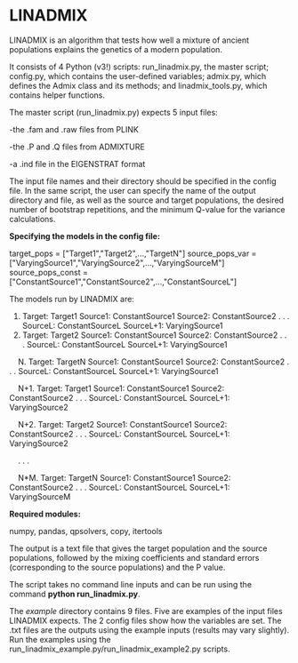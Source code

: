 # LINADMIX

LINADMIX is an algorithm that tests how well a mixture of ancient populations explains the genetics of a modern population.

It consists of 4 Python (v3!) scripts: run_linadmix.py, the master script; config.py, which contains the user-defined variables; admix.py, which defines the Admix class and its methods; and linadmix_tools.py, which contains helper functions.

The master script (run_linadmix.py) expects 5 input files:

-the .fam and .raw files from PLINK

-the .P and .Q files from ADMIXTURE

-a .ind file in the EIGENSTRAT format

The input file names and their directory should be specified in the config file. In the same script, the user can specify the name of the output directory and file, as well as the source and target populations, the desired number of bootstrap repetitions, and the minimum Q-value for the variance calculations.

**Specifying the models in the config file:**
 
target_pops = ["Target1","Target2",...,"TargetN"]
source_pops_var  = ["VaryingSource1","VaryingSource2",...,"VaryingSourceM"]
source_pops_const = ["ConstantSource1","ConstantSource2",...,"ConstantSourceL"]

The models run by LINADMIX are:
1. Target: Target1
   Source1: ConstantSource1
   Source2: ConstantSource2
   .
   .
   .
   SourceL: ConstantSourceL
   SourceL+1: VaryingSource1
2. Target: Target2
   Source1: ConstantSource1
   Source2: ConstantSource2
   .
   .
   .
   SourceL: ConstantSourceL
   SourceL+1: VaryingSource1
   
&nbsp;&nbsp;&nbsp;&nbsp;N. Target: TargetN
     Source1: ConstantSource1
     Source2: ConstantSource2
     .
     .
     .
     SourceL: ConstantSourceL
     SourceL+1: VaryingSource1
     
&nbsp;&nbsp;&nbsp;&nbsp;N+1. Target: Target1
     Source1: ConstantSource1
     Source2: ConstantSource2
     .
     .
     .
     SourceL: ConstantSourceL
     SourceL+1: VaryingSource2
     
&nbsp;&nbsp;&nbsp;&nbsp;N+2. Target: Target2
     Source1: ConstantSource1
     Source2: ConstantSource2
     .
     .
     .
     SourceL: ConstantSourceL
     SourceL+1: VaryingSource2
     
&nbsp;&nbsp;&nbsp;&nbsp;.
.
.

&nbsp;&nbsp;&nbsp;&nbsp;N*M. Target: TargetN
     Source1: ConstantSource1
     Source2: ConstantSource2
     .
     .
     .
     SourceL: ConstantSourceL
     SourceL+1: VaryingSourceM


**Required modules:**

numpy, pandas, qpsolvers, copy, itertools

The output is a text file that gives the target population and the source populations, followed by the mixing coefficients and standard errors (corresponding to the source populations) and the P value.

The script takes no command line inputs and can be run using the command **python run_linadmix.py**.

The *example* directory contains 9 files. Five are examples of the input files LINADMIX expects. The 2 config files show how the variables are set. The .txt
files are the outputs using the example inputs (results may vary slightly).
Run the examples using the run_linadmix_example.py/run_linadmix_example2.py scripts.